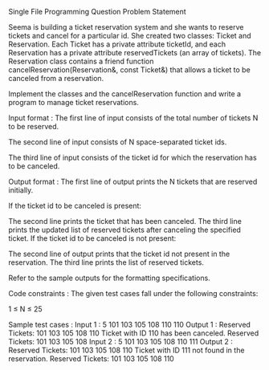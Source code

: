 Single File Programming Question
Problem Statement



Seema is building a ticket reservation system and she wants to reserve tickets and cancel for a particular id. She created two classes: Ticket and Reservation. Each Ticket has a private attribute ticketId, and each Reservation has a private attribute reservedTickets (an array of tickets). The Reservation class contains a friend function cancelReservation(Reservation&, const Ticket&) that allows a ticket to be canceled from a reservation. 



Implement the classes and the cancelReservation function and write a program to manage ticket reservations.

Input format :
The first line of input consists of the total number of tickets N to be reserved.

The second line of input consists of N space-separated ticket ids.

The third line of input consists of the ticket id for which the reservation has to be canceled.

Output format :
The first line of output prints the N tickets that are reserved initially.

If the ticket id to be canceled is present:

The second line prints the ticket that has been canceled.
The third line prints the updated list of reserved tickets after canceling the specified ticket.
If the ticket id to be canceled is not present:

The second line of output prints that the ticket id not present in the reservation.
The third line prints the list of reserved tickets.


Refer to the sample outputs for the formatting specifications.

Code constraints :
The given test cases fall under the following constraints:

1 ≤ N ≤ 25

Sample test cases :
Input 1 :
5
101 103 105 108 110
110
Output 1 :
Reserved Tickets: 101 103 105 108 110 
Ticket with ID 110 has been canceled.
Reserved Tickets: 101 103 105 108 
Input 2 :
5
101 103 105 108 110
111
Output 2 :
Reserved Tickets: 101 103 105 108 110 
Ticket with ID 111 not found in the reservation.
Reserved Tickets: 101 103 105 108 110 